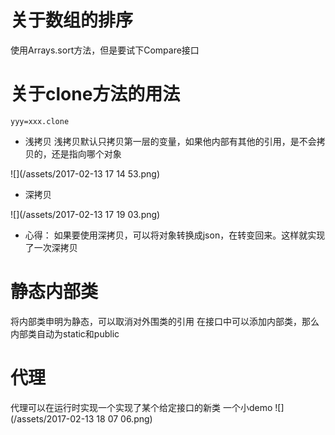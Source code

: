 # 关于数组的排序
使用Arrays.sort方法，但是要试下Compare接口
# 关于clone方法的用法
`
yyy=xxx.clone
`
* 浅拷贝
浅拷贝默认只拷贝第一层的变量，如果他内部有其他的引用，是不会拷贝的，还是指向哪个对象

![](/assets/2017-02-13 17 14 53.png)

* 深拷贝

![](/assets/2017-02-13 17 19 03.png)
* 心得：
如果要使用深拷贝，可以将对象转换成json，在转变回来。这样就实现了一次深拷贝

# 静态内部类
将内部类申明为静态，可以取消对外围类的引用
在接口中可以添加内部类，那么内部类自动为static和public
# 代理
代理可以在运行时实现一个实现了某个给定接口的新类
一个小demo
![](/assets/2017-02-13 18 07 06.png)
